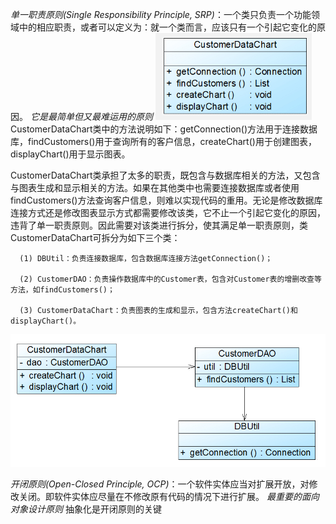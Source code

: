 *单一职责原则(Single Responsibility Principle, SRP)*：一个类只负责一个功能领域中的相应职责，或者可以定义为：就一个类而言，应该只有一个引起它变化的原因。
*它是最简单但又最难运用的原则*
![](jpg/六大原则_单一职责原则01.png)
CustomerDataChart类中的方法说明如下：getConnection()方法用于连接数据库，findCustomers()用于查询所有的客户信息，createChart()用于创建图表，displayChart()用于显示图表。

CustomerDataChart类承担了太多的职责，既包含与数据库相关的方法，又包含与图表生成和显示相关的方法。如果在其他类中也需要连接数据库或者使用findCustomers()方法查询客户信息，则难以实现代码的重用。无论是修改数据库连接方式还是修改图表显示方式都需要修改该类，它不止一个引起它变化的原因，违背了单一职责原则。因此需要对该类进行拆分，使其满足单一职责原则，类CustomerDataChart可拆分为如下三个类：

      (1) DBUtil：负责连接数据库，包含数据库连接方法getConnection()；

      (2) CustomerDAO：负责操作数据库中的Customer表，包含对Customer表的增删改查等方法，如findCustomers()；

      (3) CustomerDataChart：负责图表的生成和显示，包含方法createChart()和displayChart()。

![](jpg/六大原则_单一职责原则02.png)

*开闭原则(Open-Closed Principle, OCP)*：一个软件实体应当对扩展开放，对修改关闭。即软件实体应尽量在不修改原有代码的情况下进行扩展。
*最重要的面向对象设计原则*
抽象化是开闭原则的关键
